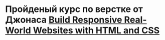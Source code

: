 # Пройденый курс по верстке от Джонаса [Build Responsive Real-World Websites with HTML and CSS](https://www.udemy.com/share/101Wqo3@VFNA2qWC54sNuTYUQjijMHPc0AvTj2XpxUiJnv2Ye2hion4nlpr7w5zTPNzRB36iHw==/)
